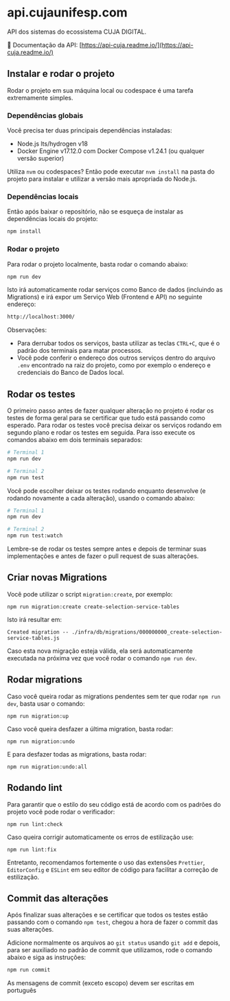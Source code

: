 # api.cujaunifesp.com

API dos sistemas do ecossistema CUJA DIGITAL.

🔗 Documentação da API: [https://api-cuja.readme.io/](https://api-cuja.readme.io/)

## Instalar e rodar o projeto

Rodar o projeto em sua máquina local ou codespace é uma tarefa extremamente simples.

### Dependências globais

Você precisa ter duas principais dependências instaladas:

- Node.js lts/hydrogen v18
- Docker Engine v17.12.0 com Docker Compose v1.24.1 (ou qualquer versão superior)

Utiliza `nvm` ou codespaces? Então pode executar `nvm install` na pasta do projeto para instalar e utilizar a versão mais apropriada do Node.js.

### Dependências locais

Então após baixar o repositório, não se esqueça de instalar as dependências locais do projeto:

```bash
npm install
```

### Rodar o projeto

Para rodar o projeto localmente, basta rodar o comando abaixo:

```bash
npm run dev
```

Isto irá automaticamente rodar serviços como Banco de dados (incluindo as Migrations) e irá expor um Serviço Web (Frontend e API) no seguinte endereço:

```bash
http://localhost:3000/
```

Observações:

- Para derrubar todos os serviços, basta utilizar as teclas `CTRL+C`, que é o padrão dos terminais para matar processos.
- Você pode conferir o endereço dos outros serviços dentro do arquivo `.env` encontrado na raiz do projeto, como por exemplo o endereço e credenciais do Banco de Dados local.

## Rodar os testes

O primeiro passo antes de fazer qualquer alteração no projeto é rodar os testes de forma geral para se certificar que tudo está passando como esperado. Para rodar os testes você precisa deixar os serviços rodando em segundo plano e rodar os testes em seguida. Para isso execute os comandos abaixo em dois terminais separados:

```bash
# Terminal 1
npm run dev

# Terminal 2
npm run test
```

Você pode escolher deixar os testes rodando enquanto desenvolve (e rodando novamente a cada alteração), usando o comando abaixo:

```bash
# Terminal 1
npm run dev

# Terminal 2
npm run test:watch
```

Lembre-se de rodar os testes sempre antes e depois de terminar suas implementações e antes de fazer o pull request de suas alterações.

## Criar novas Migrations

Você pode utilizar o script `migration:create`, por exemplo:

```
npm run migration:create create-selection-service-tables
```

Isto irá resultar em:

```
Created migration -- ./infra/db/migrations/000000000_create-selection-service-tables.js
```

Caso esta nova migração esteja válida, ela será automaticamente executada na próxima vez que você rodar o comando `npm run dev`.

## Rodar migrations

Caso você queira rodar as migrations pendentes sem ter que rodar `npm run dev`, basta usar o comando:

```
npm run migration:up
```

Caso você queira desfazer a última migration, basta rodar:

```
npm run migration:undo
```

E para desfazer todas as migrations, basta rodar:

```
npm run migration:undo:all
```

## Rodando lint

Para garantir que o estilo do seu código está de acordo com os padrões do projeto você pode rodar o verificador:

```
npm run lint:check
```

Caso queira corrigir automaticamente os erros de estilização use:

```
npm run lint:fix
```

Entretanto, recomendamos fortemente o uso das extensões `Prettier`, `EditorConfig` e `ESLint` em seu editor de código para facilitar a correção de estilização.

## Commit das alterações

Após finalizar suas alterações e se certificar que todos os testes estão passando com o comando `npm test`, chegou a hora de fazer o commit das suas alterações.

Adicione normalmente os arquivos ao `git status` usando `git add` e depois, para ser auxiliado no padrão de commit que utilizamos, rode o comando abaixo e siga as instruções:

```bash
npm run commit
```

As mensagens de commit (exceto escopo) devem ser escritas em português
